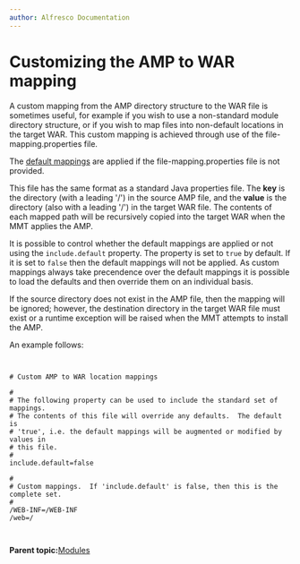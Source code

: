 ```yaml
---
author: Alfresco Documentation
---
```


# Customizing the AMP to WAR mapping

A custom mapping from the AMP directory structure to the WAR file is sometimes useful, for example if you wish to use a non-standard module directory structure, or if you wish to map files into non-default locations in the target WAR. This custom mapping is achieved through use of the file-mapping.properties file.

The [default mappings](dev-extensions-modules-amp-mapping.md) are applied if the file-mapping.properties file is not provided.

This file has the same format as a standard Java properties file. The **key** is the directory \(with a leading '/'\) in the source AMP file, and the **value** is the directory \(also with a leading '/'\) in the target WAR file. The contents of each mapped path will be recursively copied into the target WAR when the MMT applies the AMP.

It is possible to control whether the default mappings are applied or not using the `include.default` property. The property is set to `true` by default. If it is set to `false` then the default mappings will not be applied. As custom mappings always take precendence over the default mappings it is possible to load the defaults and then override them on an individual basis.

If the source directory does not exist in the AMP file, then the mapping will be ignored; however, the destination directory in the target WAR file must exist or a runtime exception will be raised when the MMT attempts to install the AMP.

An example follows:

```

          
# Custom AMP to WAR location mappings

#
# The following property can be used to include the standard set of mappings.
# The contents of this file will override any defaults.  The default is
# 'true', i.e. the default mappings will be augmented or modified by values in
# this file.
#
include.default=false

#
# Custom mappings.  If 'include.default' is false, then this is the complete set.
#
/WEB-INF=/WEB-INF
/web=/          
          
        
```

**Parent topic:**[Modules](../concepts/dev-extensions-modules-intro.md)

